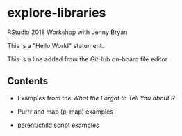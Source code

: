 # explore-libraries
RStudio 2018 Workshop with Jenny Bryan


This is a "Hello World" statement.

This is a line added from the GitHub on-board file editor


## Contents

- Examples from the *What the Forgot to Tell You about R*

- Purrr and map (p_map) examples

- parent/child script examples